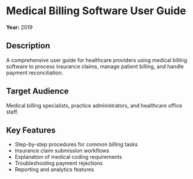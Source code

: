 # Medical Billing Software User Guide

**Year:** 2019

## Description
A comprehensive user guide for healthcare providers using medical billing software to process insurance claims, manage patient billing, and handle payment reconciliation.

## Target Audience
Medical billing specialists, practice administrators, and healthcare office staff.

## Key Features
- Step-by-step procedures for common billing tasks
- Insurance claim submission workflows
- Explanation of medical coding requirements
- Troubleshooting payment rejections
- Reporting and analytics features